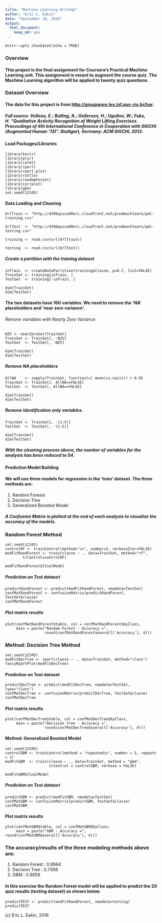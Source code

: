 ```yaml
---
title: "Machine Learning WriteUp"
author: "Eric L. Eakin"
date: "September 20, 2016"
output: 
  html_document: 
    keep_md: yes
---
```


```{r setup, include=FALSE}
knitr::opts_chunk$set(echo = TRUE)
```

### Overview

#### This project is the final assignment for Coursera’s Practical Machine Learning unit. This assignment is meant to augment the course quiz. The Machine Learning algorithm will be applied to twenty quiz questions. 

### Dataset Overview

#### The data for this project is from http://groupware.les.inf.puc-rio.br/har.

##### Full source: Velloso, E.; Bulling, A.; Gellersen, H.; Ugulino, W.; Fuks, H. “Qualitative Activity Recognition of Weight Lifting Exercises. Proceedings of 4th International Conference in Cooperation with SIGCHI (Augmented Human ’13)”. Stuttgart, Germany: ACM SIGCHI, 2013.

#### Load Packages/Libraries

```{r, echo= FALSE}
library(knitr)
library(plyr)
library(caret)
library(rpart)
library(rpart.plot)
library(rattle)
library(randomForest)
library(corrplot)
library(gbm)
set.seed(12345)
```

#### Data Loading and Cleaning

```{r}
UrlTrain <- "http://d396qusza40orc.cloudfront.net/predmachlearn/pml-training.csv"
```

```{r}
UrlTest  <- "http://d396qusza40orc.cloudfront.net/predmachlearn/pml-testing.csv"
```

```{r}
training <- read.csv(url(UrlTrain))
```

```{r}
testing  <- read.csv(url(UrlTest))
```

##### Create a partition with the training dataset 

```{r}
inTrain  <- createDataPartition(training$classe, p=0.7, list=FALSE)
TrainSet <- training[inTrain, ]
TestSet  <- training[-inTrain, ]
```

```{r, results='hide'}
dim(TrainSet)
dim(TestSet)
```

#### The two datasets have 160 variables. We need to remove the 'NA' placeholders and 'near zero variance'.

###### Remove variables with Nearly Zero Variance

```{r}
NZV <- nearZeroVar(TrainSet)
TrainSet <- TrainSet[, -NZV]
TestSet  <- TestSet[, -NZV]
```

```{r, results='hide'}
dim(TrainSet)
dim(TestSet)
```

##### Remove NA placeholders

```{r}
AllNA    <- sapply(TrainSet, function(x) mean(is.na(x))) > 0.95
TrainSet <- TrainSet[, AllNA==FALSE]
TestSet  <- TestSet[, AllNA==FALSE]
```

```{r, results= 'hide'}
dim(TrainSet)
dim(TestSet)
```

##### Remove identification only variables.

```{r}
TrainSet <- TrainSet[, -(1:5)]
TestSet  <- TestSet[, -(1:5)]
```

```{r }
dim(TrainSet)
dim(TestSet)
```

##### With the cleaning process above, the number of variables for the analysis has been reduced to 54.

#### Prediction Model Building

#### We will use three models for regression in the ‘train’ dataset. The three methods are:
1. Random Forests
2. Decision Tree
3. Generalized Boosted Model

##### A Confusion Matrix is plotted at the end of each analysis to visualize the accuracy of the models.

### Random Forest Method

```{r}
set.seed(12345)
controlRF <- trainControl(method="cv", number=3, verboseIter=FALSE)
modFitRandForest <- train(classe ~ ., data=TrainSet, method="rf",
        trControl=controlRF)
```

```{r}
modFitRandForest$finalModel
```

##### Prediction on Test dataset

```{r}
predictRandForest <- predict(modFitRandForest, newdata=TestSet)
confMatRandForest <- confusionMatrix(predictRandForest, TestSet$classe)
confMatRandForest
```

##### Plot matrix results

```{r, fig.width= 5, fig.height= 5}
plot(confMatRandForest$table, col = confMatRandForest$byClass, 
     main = paste("Random Forest - Accuracy =",
                  round(confMatRandForest$overall['Accuracy'], 4)))
```

### Method: Decision Tree Method

```{r}
set.seed(12345)
modFitDecTree <- rpart(classe ~ ., data=TrainSet, method="class")
fancyRpartPlot(modFitDecTree)
```

#### Prediction on Test dataset

```{r}
predictDecTree <- predict(modFitDecTree, newdata=TestSet, type="class")
confMatDecTree <- confusionMatrix(predictDecTree, TestSet$classe)
confMatDecTree
```

#### Plot matrix results

```{r, fig.width= 5, fig.height= 5}
plot(confMatDecTree$table, col = confMatDecTree$byClass, 
     main = paste("Decision Tree - Accuracy =",
                  round(confMatDecTree$overall['Accuracy'], 4)))
```

#### Method: Generalized Boosted Model

```{r}
set.seed(12345)
controlGBM <- trainControl(method = "repeatedcv", number = 5, repeats = 1)
modFitGBM  <- train(classe ~ ., data=TrainSet, method = "gbm",
                    trControl = controlGBM, verbose = FALSE)
```

```{r}
modFitGBM$finalModel
```


##### Prediction on Test dataset

```{r}
predictGBM <- predict(modFitGBM, newdata=TestSet)
confMatGBM <- confusionMatrix(predictGBM, TestSet$classe)
confMatGBM
```

#### Plot matrix results

```{r, fig.width= 5, fig.height= 5}
plot(confMatGBM$table, col = confMatGBM$byClass, 
     main = paste("GBM - Accuracy =", round(confMatGBM$overall['Accuracy'], 4)))
```

### The accuracy/results of the three modeling methods above are:
1. Random Forest : 0.9964
2. Decision Tree : 0.7368
3. GBM : 0.9859

#### In this exercise the Random Forest model will be applied to predict the 20 quiz results (testing dataset) as shown below.

```{r}
predictTEST <- predict(modFitRandForest, newdata=testing)
predictTEST
```

(c) Eric L. Eakin, 2016
